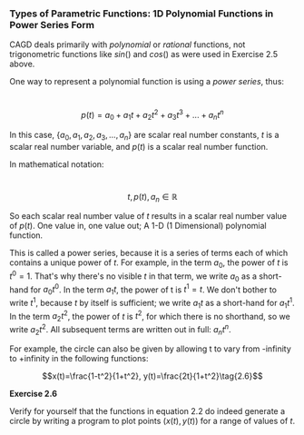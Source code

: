  ### Types of Parametric Functions: 1D Polynomial Functions in Power Series Form

CAGD deals primarily with *polynomial* or *rational* functions, not trigonometric functions like $sin()$ and $cos()$ as were used in Exercise 2.5 above. 

One way to represent a polynomial function is using a *power series*, thus:

​	$$p(t)=a_0+a_1t+a_2t^2+a_3t^3+...+a_nt^n\tag{2.6a}$$

In this case, $\{a_0, a_1, a_2, a_3, ..., a_n\}$ are scalar real number constants, $t$ is a scalar real number variable, and $p(t)$ is a scalar real number function. 

In mathematical notation:

​	$$t, p(t), a_n \in \mathbb{R}\tag{2.6b}$$

So each scalar real number value of $t$ results in a scalar real number value of $p(t)$. One value in, one value out; A 1-D (1 Dimensional) polynomial function.

This is called a power series, because it is a series of terms each of which contains a unique power of $t$.  For example, in the term $a_0$, the power of $t$ is $t^0=1$. That's why there's no visible $t$ in that term, we write $a_0$ as a short-hand for $a_0t^0$.  In the term $a_1t$, the power of t is $t^1=t$. We don't bother to write $t^1$, because $t$ by itself is sufficient; we write $a_1t$ as a short-hand for $a_1t^1$.  In the term $a_2t^2$, the power of $t$ is $t^2$, for which there is no shorthand, so we write $a_2t^2$.  All subsequent terms are written out in full: $a_nt^n$.













For example, the circle can also be given by allowing t to vary from -infinity to +infinity in the following functions:

$$x(t)=\frac{1-t^2}{1+t^2},  y(t)=\frac{2t}{1+t^2}\tag{2.6}$$

**Exercise 2.6**

Verify for yourself that the functions in equation 2.2 do indeed generate a circle by  writing a program to plot points $(x(t), y(t))$ for a range of values of $t$.


